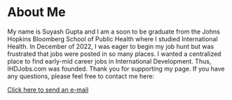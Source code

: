 <!DOCTYPE html>
<html>
<body>

<h1>About Me</h1>
<p>My name is Suyash Gupta and I am a soon to be graduate from the Johns Hopkins Bloomberg School of Public Health where I studied International Health. In December of 2022, I was eager to begin my job hunt but was frustrated that jobs were posted in so many places. I wanted a centralized place to find early-mid career jobs in International Development. Thus, IHDJobs.com was founded. Thank you for supporting my page. If you have any questions, please feel free to contact me here:</p>
  <a href="suyashgupta10@gmail.com">Click here to send an e-mail</a>
  
</body>
</html>
